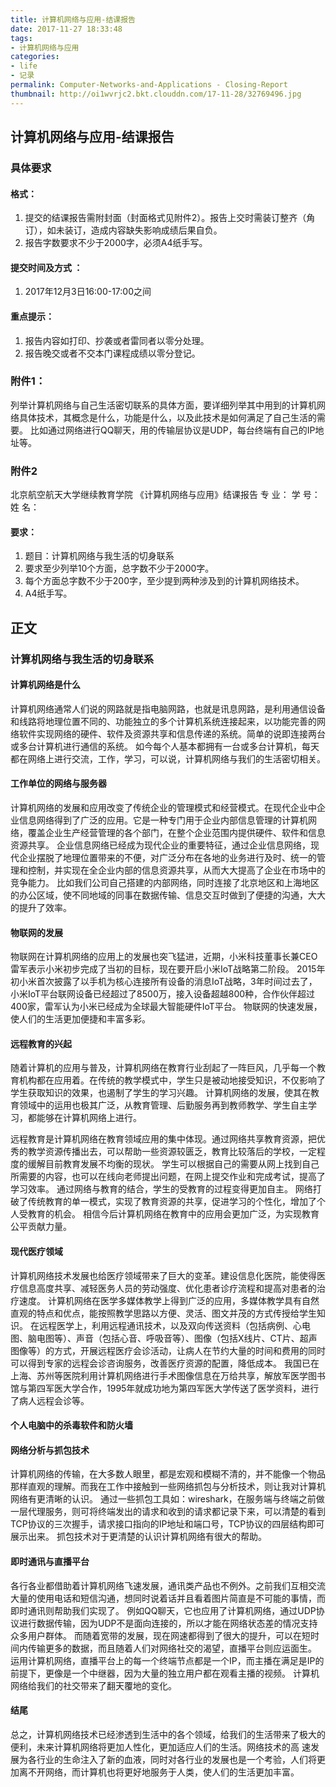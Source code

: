 ```yaml
---
title: 计算机网络与应用-结课报告
date: 2017-11-27 18:33:48
tags:
- 计算机网络与应用
categories:
- life
- 记录
permalink: Computer-Networks-and-Applications - Closing-Report
thumbnail: http://oi1wvrjc2.bkt.clouddn.com/17-11-28/32769496.jpg
---
```


计算机网络与应用-结课报告
----

### 具体要求

#### 格式：

1. 提交的结课报告需附封面（封面格式见附件2）。报告上交时需装订整齐（角订），如未装订，造成内容缺失影响成绩后果自负。
2. 报告字数要求不少于2000字，必须A4纸手写。

#### 提交时间及方式 ：

1. 2017年12月3日16:00-17:00之间

#### 重点提示：

1. 报告内容如打印、抄袭或者雷同者以零分处理。
2. 报告晚交或者不交本门课程成绩以零分登记。

### 附件1：

列举计算机网络与自己生活密切联系的具体方面，要详细列举其中用到的计算机网络具体技术，其概念是什么，功能是什么，以及此技术是如何满足了自己生活的需要。
比如通过网络进行QQ聊天，用的传输层协议是UDP，每台终端有自己的IP地址等。

### 附件2

北京航空航天大学继续教育学院
《计算机网络与应用》结课报告
专 业：
学 号：
姓 名：
 
#### 要求：

1. 题目：计算机网络与我生活的切身联系
2. 要求至少列举10个方面，总字数不少于2000字。
3. 每个方面总字数不少于200字，至少提到两种涉及到的计算机网络技术。
4. A4纸手写。

## 正文

### 计算机网络与我生活的切身联系

#### 计算机网络是什么

计算机网络通常人们说的网路就是指电脑网路，也就是讯息网路，是利用通信设备和线路将地理位置不同的、功能独立的多个计算机系统连接起来，以功能完善的网络软件实现网络的硬件、软件及资源共享和信息传递的系统。简单的说即连接两台或多台计算机进行通信的系统。
如今每个人基本都拥有一台或多台计算机，每天都在网络上进行交流，工作，学习，可以说，计算机网络与我们的生活密切相关。

#### 工作单位的网络与服务器

计算机网络的发展和应用改变了传统企业的管理模式和经营模式。在现代企业中企业信息网络得到了广泛的应用。它是一种专门用于企业内部信息管理的计算机网络，覆盖企业生产经营管理的各个部门，在整个企业范围内提供硬件、软件和信息资源共享。
企业信息网络已经成为现代企业的重要特征，通过企业信息网络，现代企业摆脱了地理位置带来的不便，对广泛分布在各地的业务进行及时、统一的管理和控制，并实现在全企业内部的信息资源共享，从而大大提高了企业在市场中的竞争能力。
比如我们公司自己搭建的内部网络，同时连接了北京地区和上海地区的办公区域，使不同地域的同事在数据传输、信息交互时做到了便捷的沟通，大大的提升了效率。

#### 物联网的发展

物联网在计算机网络的应用上的发展也突飞猛进，近期，小米科技董事长兼CEO雷军表示小米初步完成了当初的目标，现在要开启小米IoT战略第二阶段。
2015年初小米首次披露了以手机为核心连接所有设备的消息IoT战略，3年时间过去了，小米IoT平台联网设备已经超过了8500万，接入设备超越800种，合作伙伴超过400家，雷军认为小米已经成为全球最大智能硬件IoT平台。
物联网的快速发展，使人们的生活更加便捷和丰富多彩。


#### 远程教育的兴起

随着计算机的应用与普及，计算机网络在教育行业刮起了一阵巨风，几乎每一个教育机构都在应用着。在传统的教学模式中，学生只是被动地接受知识，不仅影响了学生获取知识的效果，也遏制了学生的学习兴趣。
计算机网络的发展，使其在教育领域中的运用也极其广泛，从教育管理、后勤服务再到教师教学、学生自主学习，都能够在计算机网络上进行。

远程教育是计算机网络在教育领域应用的集中体现。通过网络共享教育资源，把优秀的教学资源传播出去，可以帮助一些资源较匮乏，教育比较落后的学校，一定程度的缓解目前教育发展不均衡的现状。
学生可以根据自己的需要从网上找到自己所需要的内容，也可以在线向老师提出问题，在网上提交作业和完成考试，提高了学习效率。
通过网络与教育的结合，学生的受教育的过程变得更加自主。
网络打破了传统教育的单一模式，实现了教育资源的共享，促进学习的个性化，增加了个人受教育的机会。
相信今后计算机网络在教育中的应用会更加广泛，为实现教育公平贡献力量。

#### 现代医疗领域

计算机网络技术发展也给医疗领域带来了巨大的变革。建设信息化医院，能使得医疗信息高度共享、减轻医务人员的劳动强度、优化患者诊疗流程和提高对患者的治疗速度。 
计算机网络在医学多媒体教学上得到广泛的应用，多媒体教学具有自然直观的特点和优点，能按照教学思路以方便、灵活、图文并茂的方式传授给学生知识。
在远程医学上，利用远程通讯技术，以及双向传送资料（包括病例、心电图、脑电图等）、声音（包括心音、呼吸音等）、图像（包括X线片、CT片、超声图像等）的方式，开展远程医疗会诊活动，让病人在节约大量的时间和费用的同时可以得到专家的远程会诊咨询服务，改善医疗资源的配置，降低成本。
我国已在上海、苏州等医院利用计算机网络进行手术图像信息在万给共享，解放军医学图书馆与第四军医大学合作，1995年就成功地为第四军医大学传送了医学资料，进行了病人远程会诊等。 

#### 个人电脑中的杀毒软件和防火墙

#### 网络分析与抓包技术

计算机网络的传输，在大多数人眼里，都是宏观和模糊不清的，并不能像一个物品那样直观的理解。而我在工作中接触到一些网络抓包与分析技术，则让我对计算机网络有更清晰的认识。
通过一些抓包工具如：wireshark，在服务端与终端之前做一层代理服务，则可将终端发出的请求和收到的请求都记录下来，可以清楚的看到TCP协议的三次握手，请求接口指向的IP地址和端口号，TCP协议的四层结构即可展示出来。
抓包技术对于更清楚的认识计算机网络有很大的帮助。

#### 即时通讯与直播平台

各行各业都借助着计算机网络飞速发展，通讯类产品也不例外。之前我们互相交流大量的使用电话和短信沟通，想同时说着话并且看着图片简直是不可能的事情，而即时通讯则帮助我们实现了。
例如QQ聊天，它也应用了计算机网络，通过UDP协议进行数据传输，因为UDP不是面向连接的，所以才能在网络状态差的情况支持众多用户群体。
而随着宽带的发展，现在网速都得到了很大的提升，可以在短时间内传输更多的数据，而且随着人们对网络社交的渴望，直播平台则应运面生。
运用计算机网络，直播平台上的每一个终端节点都是一个IP，而主播在满足是IP的前提下，更像是一个中继器，因为大量的独立用户都在观看主播的视频。
计算机网络给我们的社交带来了翻天覆地的变化。

#### 结尾

总之，计算机网络技术已经渗透到生活中的各个领域，给我们的生活带来了极大的便利，未来计算机网络将更加人性化，更加适应人们的生活。网络技术的高
速发展为各行业的生命注入了新的血液，同时对各行业的发展也是一个考验，人们将更加离不开网络，而计算机也将更好地服务于人类，使人们的生活更加丰富。

